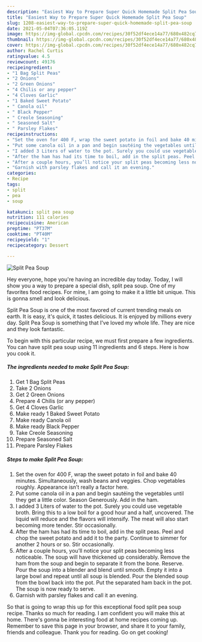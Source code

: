 ```yaml
---
description: "Easiest Way to Prepare Super Quick Homemade Split Pea Soup"
title: "Easiest Way to Prepare Super Quick Homemade Split Pea Soup"
slug: 1208-easiest-way-to-prepare-super-quick-homemade-split-pea-soup
date: 2021-05-04T07:36:05.119Z
image: https://img-global.cpcdn.com/recipes/30f52df4ece14a77/680x482cq70/split-pea-soup-recipe-main-photo.jpg
thumbnail: https://img-global.cpcdn.com/recipes/30f52df4ece14a77/680x482cq70/split-pea-soup-recipe-main-photo.jpg
cover: https://img-global.cpcdn.com/recipes/30f52df4ece14a77/680x482cq70/split-pea-soup-recipe-main-photo.jpg
author: Rachel Curtis
ratingvalue: 4.5
reviewcount: 49176
recipeingredient:
- "1 Bag Split Peas"
- "2 Onions"
- "2 Green Onions"
- "4 Chilis or any pepper"
- "4 Cloves Garlic"
- "1 Baked Sweet Potato"
- " Canola oil"
- " Black Pepper"
- " Creole Seasoning"
- " Seasoned Salt"
- " Parsley Flakes"
recipeinstructions:
- "Set the oven for 400 F, wrap the sweet potato in foil and bake 40 minutes. Simultaneously, wash beans and veggies. Chop vegetables roughly. Appearance isn’t really a factor here."
- "Put some canola oil in a pan and begin sautéing the vegetables until they get a little color. Season Generously. Add in the ham."
- "I added 3 Liters of water to the pot. Surely you could use vegetable broth. Bring this to a low boil for a good hour and a half, uncovered. The liquid will reduce and the flavors will intensify. The meat will also start becoming more tender. Stir occasionally."
- "After the ham has had its time to boil, add in the split peas. Peel and chop the sweet potato and add it to the party. Continue to simmer for another 2 hours or so. Stir occasionally."
- "After a couple hours, you’ll notice your split peas becoming less noticeable. The soup will have thickened up considerably. Remove the ham from the soup and begin to separate it from the bone. Reserve. Pour the soup into a blender and blend until smooth. Empty it into a large bowl and repeat until all soup is blended. Pour the blended soup from the bowl back into the pot. Put the separated ham back in the pot. The soup is now ready to serve."
- "Garnish with parsley flakes and call it an evening."
categories:
- Recipe
tags:
- split
- pea
- soup

katakunci: split pea soup 
nutrition: 111 calories
recipecuisine: American
preptime: "PT37M"
cooktime: "PT40M"
recipeyield: "1"
recipecategory: Dessert

---
```



![Split Pea Soup](https://img-global.cpcdn.com/recipes/30f52df4ece14a77/680x482cq70/split-pea-soup-recipe-main-photo.jpg)

Hey everyone, hope you're having an incredible day today. Today, I will show you a way to prepare a special dish, split pea soup. One of my favorites food recipes. For mine, I am going to make it a little bit unique. This is gonna smell and look delicious.

Split Pea Soup is one of the most favored of current trending meals on earth. It is easy, it's quick, it tastes delicious. It is enjoyed by millions every day. Split Pea Soup is something that I've loved my whole life. They are nice and they look fantastic.




To begin with this particular recipe, we must first prepare a few ingredients. You can have split pea soup using 11 ingredients and 6 steps. Here is how you cook it.

<!--inarticleads1-->

##### The ingredients needed to make Split Pea Soup:

1. Get 1 Bag Split Peas
1. Take 2 Onions
1. Get 2 Green Onions
1. Prepare 4 Chilis (or any pepper)
1. Get 4 Cloves Garlic
1. Make ready 1 Baked Sweet Potato
1. Make ready  Canola oil
1. Make ready  Black Pepper
1. Take  Creole Seasoning
1. Prepare  Seasoned Salt
1. Prepare  Parsley Flakes




<!--inarticleads2-->

##### Steps to make Split Pea Soup:

1. Set the oven for 400 F, wrap the sweet potato in foil and bake 40 minutes. Simultaneously, wash beans and veggies. Chop vegetables roughly. Appearance isn’t really a factor here.
1. Put some canola oil in a pan and begin sautéing the vegetables until they get a little color. Season Generously. Add in the ham.
1. I added 3 Liters of water to the pot. Surely you could use vegetable broth. Bring this to a low boil for a good hour and a half, uncovered. The liquid will reduce and the flavors will intensify. The meat will also start becoming more tender. Stir occasionally.
1. After the ham has had its time to boil, add in the split peas. Peel and chop the sweet potato and add it to the party. Continue to simmer for another 2 hours or so. Stir occasionally.
1. After a couple hours, you’ll notice your split peas becoming less noticeable. The soup will have thickened up considerably. Remove the ham from the soup and begin to separate it from the bone. Reserve. Pour the soup into a blender and blend until smooth. Empty it into a large bowl and repeat until all soup is blended. Pour the blended soup from the bowl back into the pot. Put the separated ham back in the pot. The soup is now ready to serve.
1. Garnish with parsley flakes and call it an evening.




So that is going to wrap this up for this exceptional food split pea soup recipe. Thanks so much for reading. I am confident you will make this at home. There's gonna be interesting food at home recipes coming up. Remember to save this page in your browser, and share it to your family, friends and colleague. Thank you for reading. Go on get cooking!

